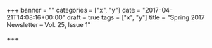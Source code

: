 +++
banner = ""
categories = ["x", "y"]
date = "2017-04-21T14:08:16+00:00"
draft = true
tags = ["x", "y"]
title = "Spring 2017 Newsletter – Vol. 25, Issue 1"

+++
